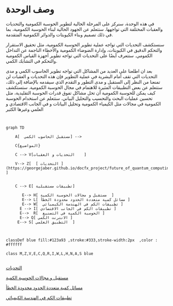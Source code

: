 # وصف الوحدة 




في هذه الوحدة، سنركز على المرحلة الحالية لتطوير الحوسبة الكمومية والتحديات والعقبات المختلفة التي تواجهها. ستتعلم عن الجهود الحالية لبناء الحوسبة الكمومية، بما في ذلك تصميم وبناء الكيوبتات والدوائر الكمومية المتقدمة.

سنستكشف التحديات التي تواجه عملية تطوير الحوسبة الكمومية، مثل تحقيق الاستقرار والتحكم الدقيق في الكيوبتات، وإدارة الضوضاء الكمومية والأخطاء الناجمة عن التداخل الكمومي. ستتعرف أيضًا على التحديات التي تواجه تطوير أجهزة القياس الكمومية والتحكم في التشابك الكمي.


بعد ان اطلعنا على العديد من المشاكل التي تواجه تطوير الحاسوب الكمي و مدى التحديات التي تقف أمام البشرية في عملية التطوير
فإن هذه التحديات و العقبات لن تمنعنا من النظر إلى الستقبل و مدى التطور و التقدم الذي سيقدمه 
بالإضافة إلى ذلك، ستتعلم عن بعض التطبيقات المثيرة للاهتمام في مجال الحوسبة الكمومية. ستستكشف كيف يمكن للحوسبة الكمومية أن تحل مشاكل تفوق قدرات الحوسبة التقليدية، مثل تحسين عمليات البحث والتحسيب والتحليل البياني. ستتعلم عن استخدام الحوسبة الكمومية في مجالات مثل الكيمياء الكمومية وتحليل البيانات و في الجانب الاقتصادي
و العلمي وغيرها الكثير 



```mermaid


graph TD

    A[  مستقبل الحاسوب الكمي] -->

    C{المواضيع} 

    C --> V[التحديات و العقبات    ] 

    V--> Z[  [ التحديات ](https://georgejaber.github.io/docfx_project/future_of_quantum_computing/Challenges_and_hindrances/Challenges.html) ]


    C --> E[ تطبيقات مستقبلية]

       E--> H[ مستقبل و مجالات الحوسبة الكمية  ]
       E--> L[ مسائل كمية متعددة الحدود محدودة الخطأ ]
       E--> W[  تطبيقات الكم في الهندسة الكيميائي ]
      E --> I[ تطبيقات الكم في الجانب الاقتصادي ]
      E-->  R[  الحوسبة الكمية في التصنيع ]
      E--> Q[ الانترنت الكمي ] 
     E--> S[ التطبيق العلمي  ] 



classDef blue fill:#123a93 ,stroke:#333,stroke-width:2px  ,color : #ffffff

class M,Z,V,E,C,Q,R,I,W,L,H,N,A,S blue


```  


[ التحديات ](https://georgejaber.github.io/docfx_project/future_of_quantum_computing/Challenges_and_hindrances/Challenges.html)


[مستقبل و مجالات الحوسبة الكمية  ](https://georgejaber.github.io/docfx_project/future_of_quantum_computing/future_applications/introduction.html)


[مسائل كمية متعددة الحدود محدودة الخطأ  ](https://georgejaber.github.io/docfx_project/future_of_quantum_computing/future_applications/BQP.html)

[تطبيقات الكم في الهندسة الكيميائي ](https://georgejaber.github.io/docfx_project/future_of_quantum_computing/Challenges_and_hindrances/Challenges.html)


